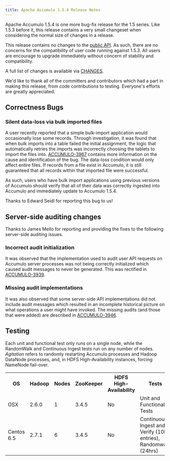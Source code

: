 ```yaml
---
title: Apache Accumulo 1.5.4 Release Notes
---
```


Apache Accumulo 1.5.4 is one more bug-fix release for the 1.5 series. Like 1.5.3 before it, this release contains a
very small changeset when considering the normal size of changes in a release.

This release contains no changes to the [public API][api]. As such, there are no concerns
for the compatibility of user code running against 1.5.3. All users are encourage to upgrade
immediately without concern of stability and compatibility.

A full list of changes is available via [CHANGES][CHANGES].

We'd like to thank all of the committers and contributors which had a part in
making this release, from code contributions to testing. Everyone's efforts are
greatly appreciated.

## Correctness Bugs

### Silent data-loss via bulk imported files

A user recently reported that a simple bulk-import application would occasionally lose some records. Through investigation,
it was found that when bulk imports into a table failed the initial assignment, the logic that automatically retries
the imports was incorrectly choosing the tablets to import the files into. [ACCUMULO-3967][ACCUMULO-3967] contains
more information on the cause and identification of the bug. The data-loss condition would only affect entire files.
If records from a file exist in Accumulo, it is still guaranteed that all records within that imported file were
successful.

As such, users who have bulk import applications using previous versions of Accumulo should verify that all of their
data was correctly ingested into Accumulo and immediately update to Accumulo 1.5.4.

Thanks to Edward Seidl for reporting this bug to us!

## Server-side auditing changes

Thanks to James Mello for reporting and providing the fixes to the following server-side auditing issues.

### Incorrect audit initialization

It was observed that the implementation used to audit user API requests on Accumulo server processes
was not being correctly initialized which caused audit messages to never be generated. This was rectified
in [ACCUMULO-3939][ACCUMULO-3939].

### Missing audit implementations

It was also observed that some server-side API implementations did not include audit messages which resulted
in an incomplete historical picture on what operations a user might have invoked. The missing audits (and those
that were added) are described in [ACCUMULO-3946][ACCUMULO-3946].

## Testing

Each unit and functional test only runs on a single node, while the RandomWalk
and Continuous Ingest tests run on any number of nodes. *Agitation* refers to
randomly restarting Accumulo processes and Hadoop DataNode processes, and, in
HDFS High-Availability instances, forcing NameNode fail-over.

<table id="release_notes_testing">
  <tr>
    <th>OS</th>
    <th>Hadoop</th>
    <th>Nodes</th>
    <th>ZooKeeper</th>
    <th>HDFS High-Availability</th>
    <th>Tests</th>
  </tr>
  <tr>
    <td>OSX</tdt>
    <td>2.6.0</td>
    <td>1</td>
    <td>3.4.5</td>
    <td>No</td>
    <td>Unit and Functional Tests</td>
  </tr>
  <tr>
    <td>Centos 6.5</tdt>
    <td>2.7.1</td>
    <td>6</td>
    <td>3.4.5</td>
    <td>No</td>
    <td>Continuous Ingest and Verify (10B entries), Randomwalk (24hrs)</td>
  </tr>
</table>

[ACCUMULO-3967]: https://issues.apache.org/jira/browse/ACCUMULO-3967
[ACCUMULO-3939]: https://issues.apache.org/jira/browse/ACCUMULO-3939
[ACCUMULO-3946]: https://issues.apache.org/jira/browse/ACCUMULO-3946
[api]: https://github.com/apache/accumulo/blob/1.7.0/README.md#api
[CHANGES]: https://issues.apache.org/jira/secure/ReleaseNote.jspa?projectId=12312121&version=12333106
